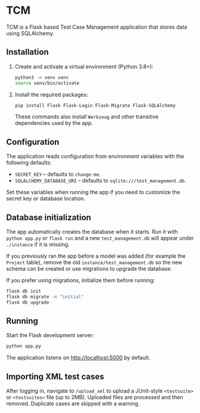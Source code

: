 # TCM

TCM is a Flask based Test Case Management application that stores data using SQLAlchemy.

## Installation

1. Create and activate a virtual environment (Python 3.8+):
   ```bash
   python3 -m venv venv
   source venv/bin/activate
   ```
2. Install the required packages:
   ```bash
   pip install Flask Flask-Login Flask-Migrate Flask-SQLAlchemy
   ```
   These commands also install `Werkzeug` and other transitive dependencies used by the app.

## Configuration

The application reads configuration from environment variables with the following defaults:

- `SECRET_KEY` – defaults to `change-me`.
- `SQLALCHEMY_DATABASE_URI` – defaults to `sqlite:///test_management.db`.

Set these variables when running the app if you need to customize the secret key or database location.

## Database initialization


The app automatically creates the database when it starts. Run it with
`python app.py` or `flask run` and a new `test_management.db` will appear under
`./instance` if it is missing.

If you previously ran the app before a model was added (for example the
`Project` table), remove the old `instance/test_management.db` so the new
schema can be created or use migrations to upgrade the database.

If you prefer using migrations, initialize them before running:

```bash
flask db init
flask db migrate -m "initial"
flask db upgrade
```

## Running

Start the Flask development server:

```bash
python app.py
```

The application listens on <http://localhost:5000> by default.

## Importing XML test cases

After logging in, navigate to `/upload_xml` to upload a JUnit-style
`<testsuite>` or `<testsuites>` file (up to 2MB). Uploaded files are
processed and then removed. Duplicate cases are skipped with a warning.
